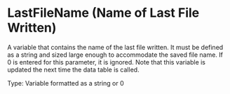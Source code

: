 # LastFileName (Name of Last File Written)

A variable that contains the name of the last file written. It must be defined as a string and sized large enough to accommodate the saved file name. If 0 is entered for this parameter, it is ignored. Note that this variable is updated the next time the data table is called.

Type: Variable formatted as a string or 0
